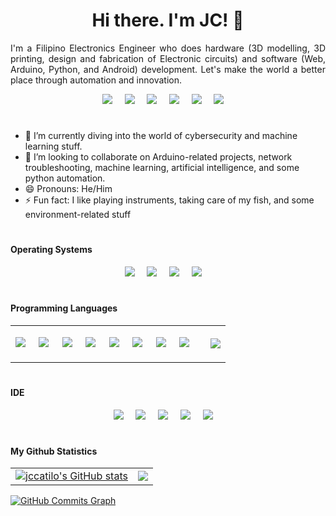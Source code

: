 <!-- for img/icons, go to https://dev.to/envoy_/150-badges-for-github-pnk -->
<h1 align="center">Hi there. I'm JC! 👋</h1>

<div style="text-align: justify">
  I'm a Filipino Electronics Engineer who does hardware (3D modelling, 3D printing, design and fabrication of Electronic circuits) and software (Web, Arduino, Python, and Android) development. Let's make the world a better place through automation and innovation.
  </div>
<p align='center'>
  <a href="https://jccatilo.github.io"><img src="https://img.shields.io/badge/GitHub-100000?style=for-the-badge&logo=github&logoColor=white" /></a>&nbsp;&nbsp;&nbsp;&nbsp;
  <a href="https://www.twitter.com/jc_catilo"><img src="https://img.shields.io/badge/twitter-%231DA1F2.svg?&style=for-the-badge&logo=twitter&logoColor=white" /></a>&nbsp;&nbsp;&nbsp;&nbsp;
  <a href="https://www.linkedin.com/in/john-carlo-catilo-98a294a8"><img src="https://img.shields.io/badge/linkedin-%230077B5.svg?&style=for-the-badge&logo=linkedin&logoColor=white" /></a>&nbsp;&nbsp;&nbsp;&nbsp;
  <a href="https://www.youtube.com/channel/UCQulXJXUUGHfMmgCGkEG4ZQ"><img src="https://img.shields.io/badge/YouTube-FF0000?style=for-the-badge&logo=youtube&logoColor=white" /></a>&nbsp;&nbsp;&nbsp;&nbsp;
  <a href="mailto:catilo.johncarlo07@gmail.com"><img src="https://img.shields.io/badge/Gmail-D14836?style=for-the-badge&logo=gmail&logoColor=white" /></a>&nbsp;&nbsp;&nbsp;&nbsp;
  <a href="https://developers.google.com/profile/u/101569176543258967625"><img src="https://img.shields.io/badge/Google_Play-414141?style=for-the-badge&logo=google-play&logoColor=white" /></a>&nbsp;&nbsp;&nbsp;&nbsp;
</p>

<!--
**jccatilo/jccatilo** is a ✨ _special_ ✨ repository because its `README.md` (this file) appears on your GitHub profile.
-->
<!-- - 🔭 I’m currently working on cybersecurity and  -->
<h1 align="center"></h1>

- 🌱 I’m currently diving into the world of cybersecurity and machine learning stuff.
- 👯 I’m looking to collaborate on Arduino-related projects, network troubleshooting, machine learning, artificial intelligence, and some python automation.
- 😄 Pronouns: He/Him
- ⚡ Fun fact: I like playing instruments, taking care of my fish, and some environment-related stuff

<h1></h1>

<h4>Operating Systems</h4>
<p align='center'>
<img src ="https://img.shields.io/badge/Windows-0078D6?style=for-the-badge&logo=windows&logoColor=white">&nbsp;&nbsp;&nbsp;&nbsp;
<img src ="https://img.shields.io/badge/Android-3DDC84?style=for-the-badge&logo=android&logoColor=white">&nbsp;&nbsp;&nbsp;&nbsp;
<img src ="https://img.shields.io/badge/Kali_Linux-557C94?style=for-the-badge&logo=kali-linux&logoColor=white">&nbsp;&nbsp;&nbsp;&nbsp;
<img src ="https://img.shields.io/badge/Ubuntu-E95420?style=for-the-badge&logo=ubuntu&logoColor=white">&nbsp;&nbsp;&nbsp;&nbsp;
  </p>
<h1></h1>

<h4>Programming Languages</h4>

<table cellspacing="0" cellpadding="0">
  <tr>
    <td>
      <p align='center'>
        <img src ="https://img.shields.io/badge/C%2B%2B-00599C?style=for-the-badge&logo=c%2B%2B&logoColor=white">&nbsp;&nbsp;&nbsp;&nbsp;
        <img src ="https://img.shields.io/badge/Python-14354C?style=for-the-badge&logo=python&logoColor=white">&nbsp;&nbsp;&nbsp;&nbsp;
        <img src ="https://img.shields.io/badge/HTML-239120?style=for-the-badge&logo=html5&logoColor=white">&nbsp;&nbsp;&nbsp;&nbsp;
        <img src ="https://img.shields.io/badge/CSS-239120?&style=for-the-badge&logo=css3&logoColor=white">&nbsp;&nbsp;&nbsp;&nbsp;
        <img src ="https://img.shields.io/badge/Kotlin-0095D5?&style=for-the-badge&logo=kotlin&logoColor=white">&nbsp;&nbsp;&nbsp;&nbsp;
        <img src ="https://img.shields.io/badge/Go-00ADD8?style=for-the-badge&logo=go&logoColor=white">&nbsp;&nbsp;&nbsp;&nbsp;
        <img src ="https://img.shields.io/badge/Unity-100000?style=for-the-badge&logo=unity&logoColor=white">&nbsp;&nbsp;&nbsp;&nbsp;
        <img src ="https://img.shields.io/badge/Heroku-430098?style=for-the-badge&logo=heroku&logoColor=white">&nbsp;&nbsp;&nbsp;&nbsp;
          <p> 
    </td>
    <td>
      <a href="http://www.github.com/jccatilo"><img src="https://github-readme-stats.vercel.app/api/top-langs/?username=jccatilo&theme=blue-green"/></a>
    </td>
  </tr>
</table>
  
  
 
<h1></h1>

<h4>IDE</h4>
<p align='center'>
<img src ="https://img.shields.io/badge/Android_Studio-3DDC84?style=for-the-badge&logo=android-studio&logoColor=white">&nbsp;&nbsp;&nbsp;&nbsp;
<img src ="https://img.shields.io/badge/Arduino_IDE-00979D?style=for-the-badge&logo=arduino&logoColor=white">&nbsp;&nbsp;&nbsp;&nbsp;
<img src ="https://img.shields.io/badge/Colab-F9AB00?style=for-the-badge&logo=googlecolab&color=525252">&nbsp;&nbsp;&nbsp;&nbsp;
<img src ="https://img.shields.io/badge/VIM-%2311AB00.svg?&style=for-the-badge&logo=vim&logoColor=white">&nbsp;&nbsp;&nbsp;&nbsp;
<img src ="https://img.shields.io/badge/Visual_Studio_Code-0078D4?style=for-the-badge&logo=visual%20studio%20code&logoColor=white">&nbsp;&nbsp;&nbsp;&nbsp;
  <p>
<h1></h1>




<h4>My Github Statistics</h4>
<table cellspacing="0" cellpadding="0">
  <tr>
    <td>
      <a href="http://www.github.com/jccatilo"><img src="https://github-readme-stats.vercel.app/api?username=jccatilo&show_icons=true&hide=&count_private=true&title_color=facc15&text_color=ffffff&icon_color=facc15&bg_color=1c1917&hide_border=true&show_icons=true" alt="jccatilo's GitHub stats" /></a>
    </td>
    <td>
      <a href="http://www.github.com/jccatilo"><img src="https://github-readme-streak-stats.herokuapp.com/?user=jccatilo&stroke=ffffff&background=1c1917&ring=facc15&fire=facc15&currStreakNum=ffffff&currStreakLabel=facc15&sideNums=ffffff&sideLabels=ffffff&dates=ffffff&hide_border=true" /></a>
    </td>
  </tr>
</table>
<a href="http://www.github.com/jccatilo"><img src="https://activity-graph.herokuapp.com/graph?username=jccatilo&bg_color=1c1917&color=ffffff&line=facc15&point=ffffff&area_color=1c1917&area=true&hide_border=true&custom_title=GitHub%20Commits%20Graph" alt="GitHub Commits Graph" /></a>

<!--
// Badges for github
https://dev.to/envoy_/150-badges-for-github-pnk
**jccatilo/jccatilo** is a ✨ _special_ ✨ repository because its `README.md` (this file) appears on your GitHub profile.
Here are some ideas to get you started:
- 🔭 I’m currently working on ...
- 🌱 I’m currently learning ...
- 👯 I’m looking to collaborate on ...
- 🤔 I’m looking for help with ...
- 💬 Ask me about ...
- 📫 How to reach me: ...
- 😄 Pronouns: ...
- ⚡ Fun fact: ...
-->

